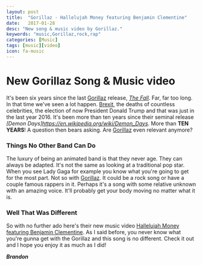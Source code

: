 ```yaml
---
layout: post
title:  "Gorillaz - Hallelujah Money featuring Benjamin Clementine"
date:   2017-01-28
desc: "New song & music video by Gorillaz."
keywords: "music,Gorillaz,rock,rap"
categories: [Music]
tags: [music][video]
icon: fa-music
---
```


# New Gorillaz Song & Music video


It's been six years since the last [Gorillaz](http://gorillaz.com/) release, *[The Fall](http://thefall.gorillaz.com/)*. Far, far too long. In that time we've seen a lot happen. [Brexit](https://en.wikipedia.org/wiki/Brexit), the deaths of countless celebrities, the election of now President Donald Trump and that was just in the last year 2016. It's been more than ten years since their seminal release *[Demon Days]https://en.wikipedia.org/wiki/Demon_Days*. More than **TEN YEARS**! A question then bears asking. Are [Gorillaz](http://gorillaz.com/) even relevant anymore?

### Things No Other Band Can Do


The luxury of being an animated band is that they never age. They can always be adapted. It's not the same as looking at a traditional pop star. When you see Lady Gaga for example you know what you're going to get for the most part. Not so with [Gorillaz](http://gorillaz.com/). It could be a rock song or have a couple famous rappers in it. Perhaps it's a song with some relative unknown with an amazing voice. It'll probably get your body moving no matter what it is.


### Well That Was Different


So with no further ado here's their new music video [Hallelujah Money featuring Benjamin Clementine](https://youtu.be/CDUrpPvU1_4). As I said before, you never know what you're gunna get with the Gorillaz and this song is no different. Check it out and I hope you enjoy it as much as I did!

**_Brandon_**

